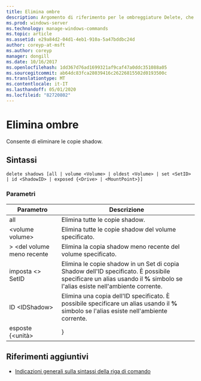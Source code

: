 ```yaml
---
title: Elimina ombre
description: Argomento di riferimento per le ombreggiature Delete, che elimina le copie shadow.
ms.prod: windows-server
ms.technology: manage-windows-commands
ms.topic: article
ms.assetid: e29a84d2-04d1-4eb1-910a-5a47bddbc24d
author: coreyp-at-msft
ms.author: coreyp
manager: dongill
ms.date: 10/16/2017
ms.openlocfilehash: 1dd367d76ad1699321af9caf47a0ddc351088a05
ms.sourcegitcommit: ab64dc83fca28039416c26226815502d0193500c
ms.translationtype: MT
ms.contentlocale: it-IT
ms.lasthandoff: 05/01/2020
ms.locfileid: "82720802"
---
```

# <a name="delete-shadows"></a>Elimina ombre

Consente di eliminare le copie shadow.

## <a name="syntax"></a>Sintassi

```
delete shadows [all | volume <Volume> | oldest <Volume> | set <SetID> | id <ShadowID> | exposed {<Drive> | <MountPoint>}]
```

### <a name="parameters"></a>Parametri

| Parametro | Descrizione |
| ---- | ---- |
| all | Elimina tutte le copie shadow. |
| \<volume volume> | Elimina tutte le copie shadow del volume specificato. |
| > \<del volume meno recente | Elimina la copia shadow meno recente del volume specificato. |
| imposta \<> SetID | Elimina le copie shadow in un Set di copia Shadow dell'ID specificato. È possibile specificare un alias usando il **%** simbolo se l'alias esiste nell'ambiente corrente. |
| ID \<IDShadow> | Elimina una copia dell'ID specificato. È possibile specificare un alias usando il **%** simbolo se l'alias esiste nell'ambiente corrente. |
| esposte {\<unità> | <MountPoint>} |

## <a name="additional-references"></a>Riferimenti aggiuntivi

- [Indicazioni generali sulla sintassi della riga di comando](command-line-syntax-key.md)